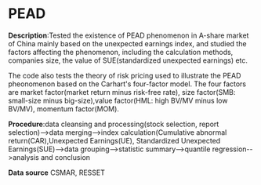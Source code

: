 # PEAD
**Description**:Tested the existence of PEAD phenomenon in A-share market of China mainly based on the unexpected earnings index, and studied the factors affecting the phenomenon, including the calculation methods, companies size, the value of SUE(standardized unexpected earnings) etc. 

The code also tests the theory of risk pricing used to illustrate the PEAD pheonomenon based on the Carhart's four-factor model. The four factors are market factor(market return minus risk-free rate), size factor(SMB: small-size minus big-size),value factor(HML: high BV/MV minus low BV/MV), momentum factor(MOM).

**Procedure**:data cleansing and processing(stock selection, report selection)-->data merging-->index calculation(Cumulative abnormal return(CAR),Unexpected Earnings(UE), Standardized Unexpected Earnings(SUE)-->data grouping-->statistic summary-->quantile regression-->analysis and conclusion

**Data source** CSMAR, RESSET
